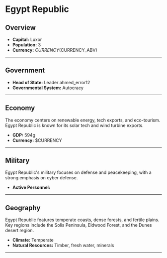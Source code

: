# Egypt Republic

## Overview

- **Capital:** Luxor
- **Population:** 3
- **Currency:** $CURRENCY ($CURRENCY_ABV)

---

## Government

- **Head of State:** Leader ahmed_error12
- **Governmental System:** Autocracy

---

## Economy
The economy centers on renewable energy, tech exports, and eco-tourism. Egypt Republic is known for its solar tech and wind turbine exports.

- **GDP:** 594g
- **Currency:** $CURRENCY

---

## Military
Egypt Republic's military focuses on defense and peacekeeping, with a strong emphasis on cyber defense.

- **Active Personnel:** 

---

## Geography
Egypt Republic features temperate coasts, dense forests, and fertile plains. Key regions include the Solis Peninsula, Eldwood Forest, and the Dunes desert region.

- **Climate:** Temperate
- **Natural Resources:** Timber, fresh water, minerals

---